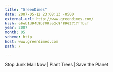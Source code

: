 ```yaml
---
title: "GreenDimes"
date: 2007-05-12 23:08:13 -0500
external-url: http://www.greendimes.com/
hash: e6eb1d94b8b309ae2c848962717ffbcf
year: 2007
month: 05
scheme: http
host: www.greendimes.com
path: /

---
```


Stop Junk Mail Now | Plant Trees | Save the Planet
